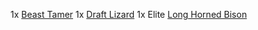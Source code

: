 1x [Beast Tamer](https://2e.aonprd.com/NPCs.aspx?ID=941)
1x [Draft Lizard](https://2e.aonprd.com/Monsters.aspx?ID=2597)
1x Elite [Long Horned Bison](https://2e.aonprd.com/Monsters.aspx?ID=1773)
